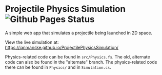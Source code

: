 # Projectile Physics Simulation ![Github Pages Status](https://github.com/IanManske/ProjectilePhysicsSimulation/actions/workflows/master.yaml/badge.svg)

A simple web app that simulates a projectile being launched in 2D space.

View the live simulation at: https://ianmanske.github.io/ProjectilePhysicsSimulation/

Physics-related code can be found in `src/Physics.fs`.
The old, alternate code can also be found in the "alternate" branch.
The physics-related code there can be found in `Physics/` and in `Simulation.cs`.

